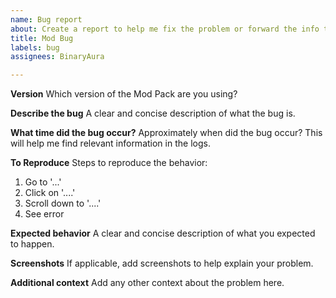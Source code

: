 ```yaml
---
name: Bug report
about: Create a report to help me fix the problem or forward the info to the mod developers.
title: Mod Bug
labels: bug
assignees: BinaryAura

---
```


**Version**
Which version of the Mod Pack are you using?

**Describe the bug**
A clear and concise description of what the bug is.

**What time did the bug occur?**
Approximately when did the bug occur? This will help me find relevant information in the logs.

**To Reproduce**
Steps to reproduce the behavior:
1. Go to '...'
2. Click on '....'
3. Scroll down to '....'
4. See error

**Expected behavior**
A clear and concise description of what you expected to happen.

**Screenshots**
If applicable, add screenshots to help explain your problem.

**Additional context**
Add any other context about the problem here.
